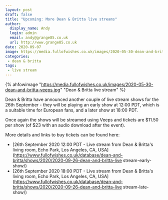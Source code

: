 ```yaml
---
layout: post
draft: false
title: "Upcoming: More Dean & Britta live streams"
author:
  display_name: Andy
  login: admin
  email: andy@grange85.co.uk
  url: http://www.grange85.co.uk
date: 2020-09-07
image: https://media.fullofwishes.co.uk/images/2020-05-30-dean-and-britta-veeps.jpg
categories:
 - dean & britta
tags:
 - live stream
---
```


{% ahfowimage "https://media.fullofwishes.co.uk/images/2020-05-30-dean-and-britta-veeps.jpg" "Dean & Britta live stream" %}

Dean & Britta have announced another couple of live stream shows for the 26th September - they will be playing an early show at 12:00 PDT, which is a suitable time for European fans, and a later show at 18:00 PDT. 

Once again the shows will be streamed using Veeps and tickets are $11.50 per show (of $23 with an audio download after the event).

More details and links to buy tickets can be found here:

 - [26th September 2020 12:00 PDT - Live stream from Dean & Britta's living room, Echo Park, Los Angeles, CA, USA](https://www.fullofwishes.co.uk/database/dean-and-britta/shows/2020/2020-09-26-dean-and-britta-live stream-early-show/)
 - [26th September 2020 18:00 PDT - Live stream from Dean & Britta's living room, Echo Park, Los Angeles, CA, USA](https://www.fullofwishes.co.uk/database/dean-and-britta/shows/2020/2020-09-26-dean-and-britta-live stream-late-show/)
